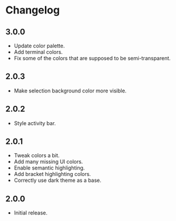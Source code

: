 # Changelog

## 3.0.0

- Update color palette.
- Add terminal colors.
- Fix some of the colors that are supposed to be semi-transparent.

## 2.0.3

- Make selection background color more visible.

## 2.0.2

- Style activity bar.

## 2.0.1

- Tweak colors a bit.
- Add many missing UI colors.
- Enable semantic highlighting.
- Add bracket highlighting colors.
- Correctly use dark theme as a base.

## 2.0.0

- Initial release.
